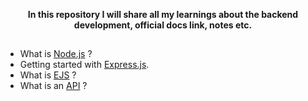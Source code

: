 **<p align="center">In this repository I will share all my learnings about the backend development, official docs link, notes etc.</p>**

##

- What is [Node.js](/1-learning%20Node.js/Nodejs.md) ?
- Getting started with [Express.js](/5-Express%20Server/Nodejs.md).
- What is [EJS](/10-EJS/EJS.md) ?
- What is an [API](/11-APIs/API.md) ?
